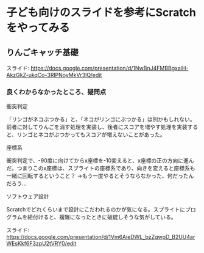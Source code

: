 # 子ども向けのスライドを参考にScratchをやってみる

## りんごキャッチ基礎

スライド: https://docs.google.com/presentation/d/1NwBnJ4FMBBgxalH-AkzGkZ-ukqCo-3RlPNoyMkVr3lQ/edit

### 良くわからなかったところ、疑問点

衝突判定

「リンゴがネコぶつかる」と、「ネコがリンゴにぶつかる」は別かもしれない。前者に対してりんごを消す処理を実装し、後者にスコアを増やす処理を実装すると、リンゴとネコがぶつかってもスコアが増えないことがあった。

座標系

衝突判定で、-90度に向けてからx座標を-10変えると、x座標の正の方向に進んだ。つまりこのx座標は、スプライトの座標系であり、向きを変えると座標系も一緒に回転するということ？
→もう一度やるとそうならなかった、何だったんだろう...

ソフトウェア設計

Scratchでどれくらいまで設計にこだわれるのかが気になる。スプライトにプログラムを紐付けると、複雑になったときに破綻しそうな気がしている。

スライド: https://docs.google.com/presentation/d/1Vm6AieDWL_bzZgwpD_B2UU4arWEsKkf6F3zpU2tVRY0/edit